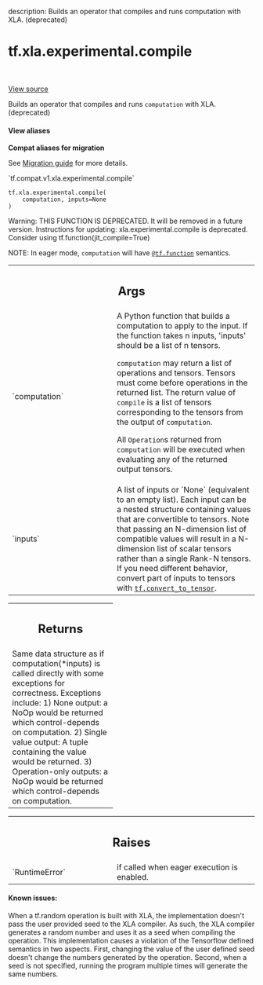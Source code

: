 description: Builds an operator that compiles and runs computation with XLA. (deprecated)

<div itemscope itemtype="http://developers.google.com/ReferenceObject">
<meta itemprop="name" content="tf.xla.experimental.compile" />
<meta itemprop="path" content="Stable" />
</div>

# tf.xla.experimental.compile

<!-- Insert buttons and diff -->

<table class="tfo-notebook-buttons tfo-api nocontent" align="left">

</table>

<a target="_blank" href="/code/stable/tensorflow/python/compiler/xla/xla.py">View source</a>



Builds an operator that compiles and runs `computation` with XLA. (deprecated)

<section class="expandable">
  <h4 class="showalways">View aliases</h4>
  <p>
<b>Compat aliases for migration</b>
<p>See
<a href="https://www.tensorflow.org/guide/migrate">Migration guide</a> for
more details.</p>
<p>`tf.compat.v1.xla.experimental.compile`</p>
</p>
</section>

<pre class="devsite-click-to-copy prettyprint lang-py tfo-signature-link">
<code>tf.xla.experimental.compile(
    computation, inputs=None
)
</code></pre>



<!-- Placeholder for "Used in" -->

Warning: THIS FUNCTION IS DEPRECATED. It will be removed in a future version.
Instructions for updating:
xla.experimental.compile is deprecated. Consider using tf.function(jit_compile=True)

NOTE: In eager mode, `computation` will have <a href="../../../tf/function.md"><code>@tf.function</code></a> semantics.

<!-- Tabular view -->
 <table class="responsive fixed orange">
<colgroup><col width="214px"><col></colgroup>
<tr><th colspan="2"><h2 class="add-link">Args</h2></th></tr>

<tr>
<td>
`computation`
</td>
<td>
A Python function that builds a computation to apply to the
input. If the function takes n inputs, 'inputs' should be a list of n
tensors.

`computation` may return a list of operations and tensors.  Tensors must
come before operations in the returned list.  The return value of
`compile` is a list of tensors corresponding to the tensors from the
output of `computation`.

All `Operation`s returned from `computation` will be executed when
evaluating any of the returned output tensors.
</td>
</tr><tr>
<td>
`inputs`
</td>
<td>
A list of inputs or `None` (equivalent to an empty list). Each input
can be a nested structure containing values that are convertible to
tensors. Note that passing an N-dimension list of compatible values will
result in a N-dimension list of scalar tensors rather than a single Rank-N
tensors. If you need different behavior, convert part of inputs to tensors
with <a href="../../../tf/convert_to_tensor.md"><code>tf.convert_to_tensor</code></a>.
</td>
</tr>
</table>



<!-- Tabular view -->
 <table class="responsive fixed orange">
<colgroup><col width="214px"><col></colgroup>
<tr><th colspan="2"><h2 class="add-link">Returns</h2></th></tr>
<tr class="alt">
<td colspan="2">
Same data structure as if computation(*inputs) is called directly with some
exceptions for correctness. Exceptions include:
  1) None output: a NoOp would be returned which control-depends on
     computation.
  2) Single value output: A tuple containing the value would be returned.
  3) Operation-only outputs: a NoOp would be returned which
     control-depends on computation.
</td>
</tr>

</table>



<!-- Tabular view -->
 <table class="responsive fixed orange">
<colgroup><col width="214px"><col></colgroup>
<tr><th colspan="2"><h2 class="add-link">Raises</h2></th></tr>

<tr>
<td>
`RuntimeError`
</td>
<td>
if called when eager execution is enabled.
</td>
</tr>
</table>



#### Known issues:

When a tf.random operation is built with XLA, the implementation doesn't
  pass the user provided seed to the XLA compiler. As such, the XLA compiler
  generates a random number and uses it as a seed when compiling the
  operation. This implementation causes a violation of the Tensorflow
  defined semantics in two aspects. First, changing the value of the user
  defined seed doesn't change the numbers generated by the operation.
  Second, when a seed is not specified, running the program multiple times
  will generate the same numbers.
